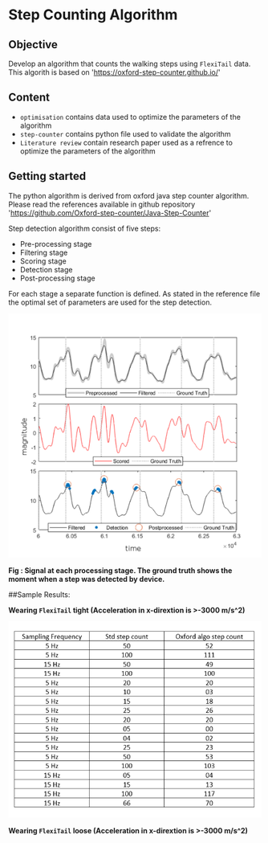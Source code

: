 # Step Counting Algorithm

## Objective
Develop an algorithm that counts the walking steps using `FlexiTail` data. This algorith is based on 'https://oxford-step-counter.github.io/'

## Content
* `optimisation` contains data used to optimize the parameters of the algorithm
* `step-counter` contains python file used to validate the algorithm
* `Literature review` contain research paper used as a refrence to optimize the parameters of the algorithm

  
## Getting started
    
The python algorithm is derived from oxford java step counter algorithm. Please read the references available in github repository 'https://github.com/Oxford-step-counter/Java-Step-Counter'

Step detection algorithm consist of five steps:

* Pre-processing stage
* Filtering stage
* Scoring stage
* Detection stage
* Post-processing stage
    
For each stage a separate function is defined. As stated in the reference file the optimal set of parameters are used for the step detection.

![](https://github.com/Swapnil-Rakshe/Swapnil-Rakshe/blob/main/Signal%20at%20each%20processing%20stage.png)

**Fig : Signal at each processing stage. The ground truth shows the moment when a step was detected by device.**

    

##Sample Results:

**Wearing `FlexiTail` tight (Acceleration in x-dirextion is >-3000 m/s^2)**

![](https://github.com/Swapnil-Rakshe/Swapnil-Rakshe/blob/main/Wearing%20flexitail%20tight.png)



**Wearing `FlexiTail` loose (Acceleration in x-dirextion is >-3000 m/s^2)**



